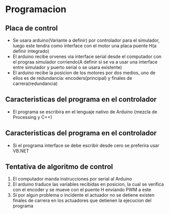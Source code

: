 # Programacion
Placa de control
---
* Se usara arduino(Variante a definir) por controlador para el simulador, luego este tendra como interface con el motor una placa puente H(a definir integrado)
* El arduino recibe orvenes via interface serial desde el computador con el prograa simulador corriendo(A definir si se va a usar una interface entre simulador y puerto serial o se usara existente)
* El arduino recibe la posicion de los motores por dos medios, uno de ellos es de redundancia: encoders(principal) y finales de carrera(redundancia)

Caracteristicas del programa en el controlador
---
* El programa se escribira en el lenguaje nativo de Arduino (mezcla de Processing y C++)

Caracteristicas del programa en el controlador
---
* Si el programa interface se debe escribir desde cero se preferira usar VB.NET

Tentativa de algoritmo de control
---
1. El computador manda instrucciones por serial al Arduino
2. El arduino traduce las variables recibidas en posicion, la cual se verifica con el encoder y se mueve con el puente H enviando PWM a este
3. Si por algun problema o incidente el actuador no se detiene existen finales de carrera en los actuadores que detienen la ejecucion del programa
